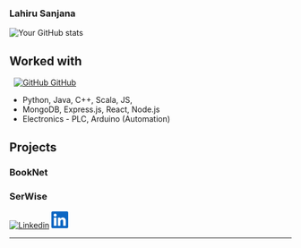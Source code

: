 ### Lahiru Sanjana
![Your GitHub stats](https://github-readme-stats.vercel.app/api?username=snowcodie&show_icons=true&count_private=true&theme=dark)

## Worked with

&nbsp;
[![GitHub](https://i.stack.imgur.com/tskMh.png) GitHub](https://github.com/)
- Python, Java, C++, Scala, JS, 
- MongoDB, Express.js, React, Node.js
- Electronics - PLC, Arduino (Automation) 

## Projects
### BookNet
### SerWise


[![Linkedin](https://i.stack.imgur.com/gVE0j.png)](https://www.linkedin.com/in/lahiru-sanjana-024aba28a/)
<img src="https://github.com/snowcodie/snowcodie/blob/main/src/LinkedIn%20-%20Original%20(2).jpg" alt="Alt Text" width="30" height="30">
<!--
## Contact

- 

## Find Me Online

- [Include links to your personal website, LinkedIn, Twitter, and other relevant online profiles]
-->

---





<!--
**snowcodie/snowcodie** is a ✨ _special_ ✨ repository because its `README.md` (this file) appears on your GitHub profile.

Here are some ideas to get you started:

- 🔭 I’m currently working on ...
- 🌱 I’m currently learning ...
- 👯 I’m looking to collaborate on ...
- 🤔 I’m looking for help with ...
- 💬 Ask me about ...
- 📫 How to reach me: ...
- 😄 Pronouns: ...
- ⚡ Fun fact: ...
-->
